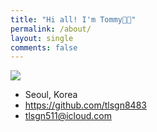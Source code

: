 ```yaml
---
title: "Hi all! I'm Tommy👋🏻"
permalink: /about/
layout: single
comments: false
---
```

![](https://velog.velcdn.com/images/tlsgn8483/post/1df0339c-85a3-48a6-8caf-67f07f305133/image.jpeg)

- Seoul, Korea
- https://github.com/tlsgn8483
- tlsgn511@icloud.com

